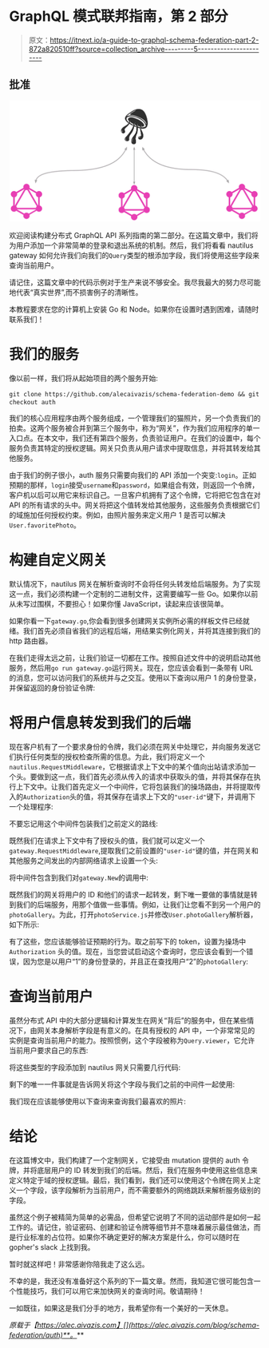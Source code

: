 # GraphQL 模式联邦指南，第 2 部分

> 原文：<https://itnext.io/a-guide-to-graphql-schema-federation-part-2-872a820510ff?source=collection_archive---------5----------------------->

## 批准

![](img/e560e8439605d4950fe3b8967914814c.png)

欢迎阅读构建分布式 GraphQL API 系列指南的第二部分。在这篇文章中，我们将为用户添加一个非常简单的登录和退出系统的机制。然后，我们将看看 nautilus gateway 如何允许我们向我们的`Query`类型的根添加字段，我们将使用这些字段来查询当前用户。

请记住，这篇文章中的代码示例对于生产来说不够安全。我尽我最大的努力尽可能地代表“真实世界”,而不损害例子的清晰性。

本教程要求在您的计算机上安装 Go 和 Node。如果你在设置时遇到困难，请随时联系我们！

# 我们的服务

像以前一样，我们将从起始项目的两个服务开始:

```
git clone https://github.com/alecaivazis/schema-federation-demo && git checkout auth
```

我们的核心应用程序由两个服务组成，一个管理我们的猫照片，另一个负责我们的拍卖。这两个服务被合并到第三个服务中，称为“网关”，作为我们应用程序的单一入口点。在本文中，我们还有第四个服务，负责验证用户。在我们的设置中，每个服务负责其特定的授权逻辑。网关只负责从用户请求中提取信息，并将其转发给其他服务。

由于我们的例子很小，auth 服务只需要向我们的 API 添加一个突变:`login`。正如预期的那样，`login`接受`username`和`password`，如果组合有效，则返回一个令牌，客户机以后可以用它来标识自己。一旦客户机拥有了这个令牌，它将把它包含在对 API 的所有请求的头中。网关将把这个值转发给其他服务，这些服务负责根据它们的域施加任何授权约束。例如，由照片服务来定义用户 1 是否可以解决`User.favoritePhoto`。

# 构建自定义网关

默认情况下，nautilus 网关在解析查询时不会将任何头转发给后端服务。为了实现这一点，我们必须构建一个定制的二进制文件，这需要编写一些 Go。如果你以前从未写过围棋，不要担心！如果你懂 JavaScript，读起来应该很简单。

如果你看一下`gateway.go`,你会看到很多创建网关实例所必需的样板文件已经就绪。我们首先必须自省我们的远程后端，用结果实例化网关，并将其连接到我们的 http 路由器。

在我们走得太远之前，让我们验证一切都在工作。按照自述文件中的说明启动其他服务，然后用`go run gateway.go`运行网关。现在，您应该会看到一条带有 URL 的消息，您可以访问我们的系统并与之交互。使用以下查询以用户 1 的身份登录，并保留返回的身份验证令牌:

# 将用户信息转发到我们的后端

现在客户机有了一个要求身份的令牌，我们必须在网关中处理它，并向服务发送它们执行任何类型的授权检查所需的信息。为此，我们将定义一个`nautilus.RequestMiddleware`，它根据请求上下文中的某个值向出站请求添加一个头。要做到这一点，我们首先必须从传入的请求中获取头的值，并将其保存在执行上下文中。让我们首先定义一个中间件，它将包装我们的操场路由，并将提取传入的`Authorization`头的值，将其保存在请求上下文的`"user-id"`键下，并调用下一个处理程序:

不要忘记用这个中间件包装我们之前定义的路线:

既然我们在请求上下文中有了授权头的值，我们就可以定义一个`gateway.RequestMiddleware`,提取我们之前设置的`"user-id"`键的值，并在网关和其他服务之间发出的内部网络请求上设置一个头:

将中间件包含到我们对`gateway.New`的调用中:

既然我们的网关将用户的 ID 和他们的请求一起转发，剩下唯一要做的事情就是转到我们的后端服务，用那个值做一些事情。例如，让我们让您看不到另一个用户的`photoGallery`。为此，打开`photoService.js`并修改`User.photoGallery`解析器，如下所示:

有了这些，您应该能够验证预期的行为。取之前写下的 token，设置为操场中`Authorization` 头的值。现在，当您尝试启动这个查询时，您应该会看到一个错误，因为您是以用户“1”的身份登录的，并且正在查找用户“2”的`photoGallery`:

# 查询当前用户

虽然分布式 API 中的大部分逻辑和计算发生在网关“背后”的服务中，但在某些情况下，由网关本身解析字段是有意义的。在具有授权的 API 中，一个非常常见的实例是查询当前用户的能力。按照惯例，这个字段被称为`Query.viewer`，它允许当前用户要求自己的东西:

将这些类型的字段添加到 nautilus 网关只需要几行代码:

剩下的唯一一件事就是告诉网关将这个字段与我们之前的中间件一起使用:

我们现在应该能够使用以下查询来查询我们最喜欢的照片:

# 结论

在这篇博文中，我们构建了一个定制网关，它接受由 mutation 提供的 auth 令牌，并将底层用户的 ID 转发到我们的后端。然后，我们在服务中使用这些信息来定义特定于域的授权逻辑。最后，我们看到，我们还可以使用这个令牌在网关上定义一个字段，该字段解析为当前用户，而不需要额外的网络跳跃来解析服务级别的字段。

虽然这个例子被精简为简单的必需品，但希望它说明了不同的运动部件是如何一起工作的。请记住，验证密码、创建和验证令牌等细节并不意味着展示最佳做法，而是行业标准的占位符。如果你不确定更好的解决方案是什么，你可以随时在 gopher's slack 上找到我。

暂时就这样吧！非常感谢你陪我走了这么远。

不幸的是，我还没有准备好这个系列的下一篇文章。然而，我知道它很可能包含一个性能技巧，我们可以用它来加快网关的查询时间。敬请期待！

一如既往，如果这是我们分手的地方，我希望你有一个美好的一天休息。

*原载于【https://alec.aivazis.com】[](https://alec.aivazis.com/blog/schema-federation/auth)**。***